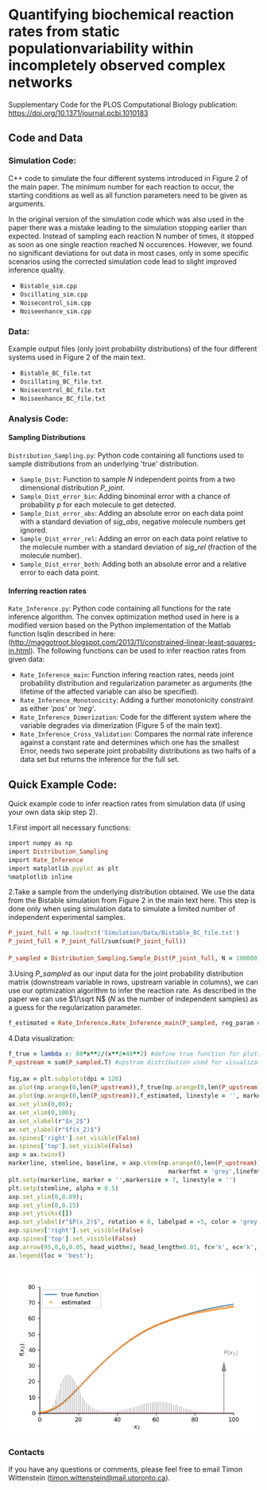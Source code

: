 # Quantifying biochemical reaction rates from static populationvariability within incompletely observed complex networks

Supplementary Code for the PLOS Computational Biology publication: https://doi.org/10.1371/journal.pcbi.1010183


## Code and Data

### Simulation Code: 
C++ code to simulate the four different systems introduced in Figure 2 of the main paper. The minimum number for each reaction to occur, the starting conditions as well as all function parameters need to be given as arguments.

In the original version of the simulation code which was also used in the paper there was a mistake leading to the simulation stopping earlier than expected. Instead of sampling each reaction N number of times, it stopped as soon as one single reaction reached N occurences. However, we found no significant deviations for out data in most cases, only in some specific scenarios using the corrected simulation code lead to slight improved inference quality.

* `Bistable_sim.cpp`
* `Oscillating_sim.cpp`
* `Noisecontrol_sim.cpp`
* `Noiseenhance_sim.cpp`

### Data: 

Example output files (only joint probability distributions) of the four different systems used in Figure 2 of the main text.

* `Bistable_BC_file.txt`
* `Oscillating_BC_file.txt`
* `Noisecontrol_BC_file.txt`
* `Noiseenhance_BC_file.txt`

### Analysis Code:

#### Sampling Distributions

`Distribution_Sampling.py`: Python code containing all functions used to sample distributions from an underlying 'true' distribution.


* `Sample_Dist`: Function to sample *N* independent points from a two dimensional distribution *P_joint*.
* `Sample_Dist_error_bin`: Adding binominal error with a chance of probability *p* for each molecule to get detected.
* `Sample_Dist_error_abs`: Adding an absolute error on each data point with a standard deviation of *sig_abs*, negative molecule numbers get ignored.
* `Sample_Dist_error_rel`: Adding an error on each data point relative to the molecule number with a standard deviation of *sig_rel* (fraction of the molecule number).
* `Sample_Dist_error_both`: Adding both an absolute error and a relative error to each data point.
    
    
#### Inferring reaction rates    
    
`Rate_Inference.py`: Python code containing all functions for the rate inference algorithm. The convex optimization method used in here is a modified version based on the Python implementation of the Matlab function lsqlin described in here: (http://maggotroot.blogspot.com/2013/11/constrained-linear-least-squares-in.html).
The following functions can be used to infer reaction rates from given data:

* `Rate_Inference_main`: Function infering reaction rates, needs joint probability distribution and regularization parameter as arguments (the lifetime of the affected variable can also be specified).
* `Rate_Inference_Monotonicity`: Adding a further monotonicity constraint as either *'pos'* or *'neg'*.
* `Rate_Inference_Dimerization`: Code for the different system where the variable degrades via dimerization (Figure 5 of the main text).
* `Rate_Inference_Cross_Validation`: Compares the normal rate inference against a constant rate and determines which one has the smallest Error, needs two seperate joint probability distributions as two halfs of a data set but returns the inference for the full set.



## Quick Example Code:

Quick example code to infer reaction rates from simulation data (if using your own data skip step 2).

1.First import all necessary functions:

```ruby
import numpy as np
import Distribution_Sampling
import Rate_Inference
import matplotlib.pyplot as plt
%matplotlib inline
```


2.Take a sample from the underlying distribution obtained. We use the data from the Bistable simulation from Figure 2 in the main text here. This step is done only when using simulation data to simulate a limited number of independent experimental samples.

```ruby
P_joint_full = np.loadtxt('Simulation/Data/Bistable_BC_file.txt')
P_joint_full = P_joint_full/sum(sum(P_joint_full))

P_sampled = Distribution_Sampling.Sample_Dist(P_joint_full, N = 100000)
```


3.Using *P_sampled* as our input data for the joint probability distribution matrix (downstream variable in rows, upstream variable in columns), we can use our optimization algorithm to infer the reaction rate. As described in the paper we can use $1/\sqrt N$ ($N$ as the number of independent samples) as a guess for the regularization parameter.

```ruby
f_estimated = Rate_Inference.Rate_Inference_main(P_sampled, reg_param = 1/100000**0.5, tau = 1)
```

4.Data visualization:

```ruby
f_true = lambda x: 80*x**2/(x**2+40**2) #define true function for plotting
P_upstream = sum(P_sampled.T) #upstram distribution used for visualization of available data

fig,ax = plt.subplots(dpi = 120)
ax.plot(np.arange(0,len(P_upstream)),f_true(np.arange(0,len(P_upstream))), label = 'true function')
ax.plot(np.arange(0,len(P_upstream)),f_estimated, linestyle = '', marker = 'x', markersize = 4, label = 'estimated')
ax.set_ylim(0,80);
ax.set_xlim(0,100);
ax.set_xlabel(r"$x_2$")
ax.set_ylabel(r"$f(x_2)$")
ax.spines['right'].set_visible(False)
ax.spines['top'].set_visible(False)
axp = ax.twinx()
markerline, stemline, baseline, = axp.stem(np.arange(0,len(P_upstream)),P_upstream,
                                             markerfmt = 'grey',linefmt = 'grey', use_line_collection = True)
plt.setp(markerline, marker = '',markersize = 7, linestyle = '')
plt.setp(stemline, alpha = 0.5)
axp.set_ylim(0,0.09);
axp.set_ylim(0,0.15)
axp.set_yticks([])
axp.set_ylabel(r"$P(x_2)$", rotation = 0, labelpad = -5, color = 'grey')
axp.spines['right'].set_visible(False)
axp.spines['top'].set_visible(False)
axp.arrow(95,0,0,0.05, head_width=2, head_length=0.01, fc='k', ec='k', color = 'grey', alpha = 0.4)
ax.legend(loc = 'best');
```
<img src="Example1.png">


### Contacts
If you have any questions or comments, please feel free to email Timon Wittenstein (timon.wittenstein@mail.utoronto.ca).
